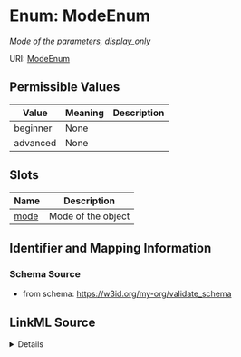 # Enum: ModeEnum




_Mode of the parameters, display_only_



URI: [ModeEnum](ModeEnum.md)

## Permissible Values

| Value | Meaning | Description |
| --- | --- | --- |
| beginner | None |  |
| advanced | None |  |




## Slots

| Name | Description |
| ---  | --- |
| [mode](mode.md) | Mode of the object |






## Identifier and Mapping Information







### Schema Source


* from schema: https://w3id.org/my-org/validate_schema






## LinkML Source

<details>
```yaml
name: ModeEnum
description: Mode of the parameters, display_only
from_schema: https://w3id.org/my-org/validate_schema
rank: 1000
permissible_values:
  beginner:
    text: beginner
  advanced:
    text: advanced

```
</details>
